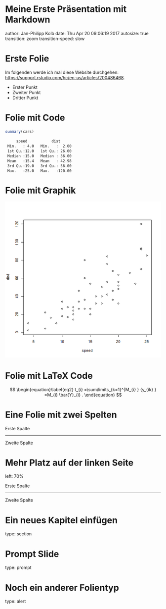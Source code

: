Meine Erste Präsentation mit Markdown
========================================================
author: Jan-Philipp Kolb
date: Thu Apr 20 09:06:19 2017
autosize: true
transition: zoom
transition-speed: slow

Erste Folie
========================================================

Im folgenden werde ich mal diese Website durchgehen:
 <https://support.rstudio.com/hc/en-us/articles/200486468>.

- Erster Punkt
- Zweiter Punkt
- Dritter Punkt

Folie mit Code
========================================================


```r
summary(cars)
```

```
     speed           dist       
 Min.   : 4.0   Min.   :  2.00  
 1st Qu.:12.0   1st Qu.: 26.00  
 Median :15.0   Median : 36.00  
 Mean   :15.4   Mean   : 42.98  
 3rd Qu.:19.0   3rd Qu.: 56.00  
 Max.   :25.0   Max.   :120.00  
```

Folie mit Graphik
========================================================

![plot of chunk unnamed-chunk-2](Rpres1-figure/unnamed-chunk-2-1.png)

Folie mit LaTeX Code
========================================================

$$
\begin{equation}\label{eq2}
t_{i} =\sum\limits_{k=1}^{M_{i} } {y_{ik} } =M_{i} \bar{Y}_{i} . 
\end{equation}
$$


Eine Folie mit zwei Spelten
====================================
Erste Spalte
***
Zweite Spalte


Mehr Platz auf der linken Seite
====================================
left: 70%

Erste Spalte
***
Zweite Spalte


Ein neues Kapitel einfügen
====================================
type: section


Prompt Slide
====================================
type: prompt

Noch ein anderer Folientyp
====================================
type: alert
